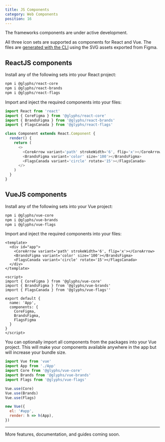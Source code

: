 ```yaml
---
title: JS Components
category: Web Components
position: 16
---
```


<alert>

The frameworks components are under active development.

</alert>

All three icon sets are supported as components for React and Vue. The files are [generated with the CLI](/docs/cli/generate) using the SVG assets exported from Figma.

## ReactJS components

Install any of the following sets into your React project:

```bash
npm i @glyphs/react-core
npm i @glyphs/react-brands
npm i @glyphs/react-flags
```

Import and inject the required components into your files:

```js
import React from 'react'
import { CoreFigma } from '@glyphs/react-core'
import { BrandsFigma } from '@glyphs/react-brands'
import { FlagsCanada } from '@glyphs/react-flags'

class Component extends React.Component {
  render() {
    return (
      <>
        <CoreArrow variant='path' strokeWidth='6', flip='x'></CoreArrow>
        <BrandsFigma variant='color' size='100'></BrandsFigma>
        <FlagsCanada variant='circle' rotate='15'></FlagsCanada>
      </>
    )
  }
}
```

## VueJS components

Install any of the following sets into your Vue project:

```bash
npm i @glyphs/vue-core
npm i @glyphs/vue-brands
npm i @glyphs/vue-flags
```

Import and inject the required components into your files:

```vue
<template>
  <div id="app">
    <CoreArrow variant='path' strokeWidth='6', flip='x'></CoreArrow>
    <BrandsFigma variant='color' size='100'></BrandsFigma>
    <FlagsCanada variant='circle' rotate='15'></FlagsCanada>
  </div>
</template>

<script>
import { CoreFigma } from '@glyphs/vue-core'
import { BrandsFigma } from '@glyphs/vue-brands'
import { FlagsCanada } from '@glyphs/vue-flags''

export default {
  name: 'App',
  components: {
    CoreFigma,
    BrandsFigma,
    FlagsFigma
  }
}
</script>
```

You can optionally import all components from the packages into your Vue project. This will make your components available anywhere in the app but will increase your bundle size.

```js
import Vue from 'vue'
import App from './App'
import Core from '@glyphs/vue-core'
import Brands from '@glyphs/vue-brands'
import Flags from '@glyphs/vue-flags'

Vue.use(Core)
Vue.use(Brands)
Vue.use(Flags)

new Vue({
  el: '#app',
  render: h => h(App),
})
```

---

<alert>

More features, documentation, and guides coming soon.

</alert>
